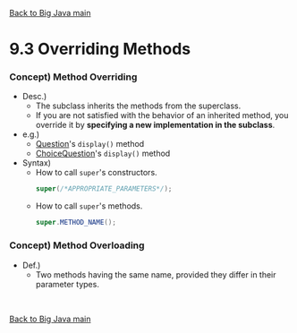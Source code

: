 [Back to Big Java main](../../../main.md)

# 9.3 Overriding Methods
### Concept) Method Overriding
- Desc.)
  - The subclass inherits the methods from the superclass. 
  - If you are not satisfied with the behavior of an inherited method, you override it by **specifying a new implementation in the subclass**. 
- e.g.)
  - [Question](../../../src/ch_09/objects/Question/Question.java)'s `display()` method
  - [ChoiceQuestion](../../../src/ch_09/objects/Question/ChoiceQuestion.java)'s `display()` method
- Syntax)
  - How to call `super`'s constructors.
    ```java
    super(/*APPROPRIATE_PARAMETERS*/);
    ```
  - How to call `super`'s methods.
    ```java
    super.METHOD_NAME();
    ```

### Concept) Method Overloading
- Def.)
  - Two methods having the same name, provided they differ in their parameter types.



<br>

[Back to Big Java main](../../../main.md)